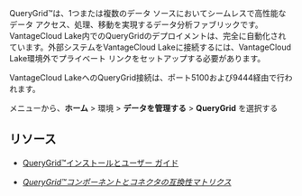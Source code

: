 QueryGrid™は、1つまたは複数のデータ ソースにおいてシームレスで高性能なデータ アクセス、処理、移動を実現するデータ分析ファブリックです。VantageCloud Lake内でのQueryGridのデプロイメントは、完全に自動化されています。外部システムをVantageCloud Lakeに接続するには、VantageCloud Lake環境外でプライベート リンクをセットアップする必要があります。

VantageCloud LakeへのQueryGrid接続は、ポート5100および9444経由で行われます。

メニューから、**ホーム** \> 環境 \> **データを管理する** \> **QueryGrid** を選択する

リソース
--------

-   [QueryGrid™インストールとユーザー ガイド](https://docs.teradata.com/search/books?filters=prodname~%2522Teradata+QueryGrid%2522&sort=last_update)

-   [*QueryGrid™コンポーネントとコネクタの互換性マトリクス*](https://docs.teradata.com/access/sources/dita/map?dita:mapPath=wue1554808920847.ditamap)

